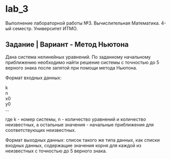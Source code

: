 # lab_3
Выполнение лабораторной работы №3. Вычислительная Математика. 4-ый семестр. Университет ИТМО. 

## Задание | Вариант - Метод Ньютона

Дана система нелинейных уравнений. По заданному начальному приближению необходимо найти решение системы с точностью до 5 верного знака после запятой при помощи метода Ньютона.

Формат входных данных:

k <br />
n <br />
x0 <br />
y0 <br />
... <br />

где k - номер системы, n - количество уравнений и количество неизвестных, а остальные значения - начальные приближения для соответствующих неизвестных.

Формат выходных данных: список такого же типа данных, как списки входных данных, содержащие значения корня для каждой из неизвестных с точностью до 5 верного знака.
